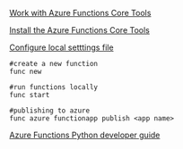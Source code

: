[Work with Azure Functions Core Tools](https://docs.microsoft.com/en-us/azure/azure-functions/functions-run-local#v2)  

[Install the Azure Functions Core Tools](https://docs.microsoft.com/en-us/azure/azure-functions/functions-run-local#install-the-azure-functions-core-tools)  

[Configure local setttings file](https://docs.microsoft.com/en-us/azure/azure-functions/functions-run-local#local-settings-file)  

```
#create a new function
func new

#run functions locally
func start 

#publishing to azure
func azure functionapp publish <app name>

```

[Azure Functions Python developer guide](https://docs.microsoft.com/en-us/azure/azure-functions/functions-reference-python#publishing-to-azure)
